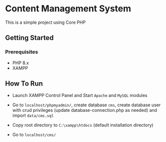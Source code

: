 ﻿# Content Management System

This is a simple project using Core PHP

## Getting Started

### Prerequisites

- PHP 8.x
- XAMPP

## How To Run

- Launch XAMPP Control Panel and Start `Apache` and `MySQL` modules

- Go to `localhost/phpmyadmin/`, create database `cms`, create database user with crud privileges (update database-connection.php as needed) and import `data/cms.sql`

- Copy root directory to `C:\xampp\htdocs` (default installation directory)

- Go to `localhost/cms/`
